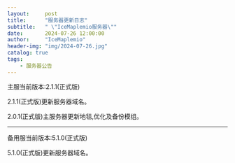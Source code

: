 ```yaml
---
layout:     post
title:      "服务器更新日志"
subtitle:   " \"IceMaplemio服务器\""
date:       2024-07-26 12:00:00
author:     "IceMaplemio"
header-img: "img/2024-07-26.jpg"
catalog: true
tags:
    - 服务器公告
---
```


主服当前版本:2.1.1(正式版)

2.1.1(正式版)更新服务器域名。

2.0.1(正式版)主服务器更新地毯,优化及备份模组。

---------------------------------------------

备用服当前版本:5.1.0(正式版)

5.1.0(正式版)更新服务器域名。
